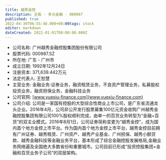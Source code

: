 ```yaml
---
title: 越秀金控
description: 主板 - 多元金融 - 000987
published: true
2022-04-30T06:55:48.000+08:00tags: stock
editor: markdown
dateCreated: 2022-01-01T00:00:00.000Z
---
```


- 公司名称: 广州越秀金融控股集团股份有限公司
- 股票代码: 000987.SZ
- 所在地: 广东 - 广州市
- 成立日期: 1992年12月24日
- 注册资本: 371,639.442万元
- 法定代表人: 王恕慧
- 主营业务: 金融业务:证券业务，融资租赁业务，不良资产管理业务，私募股权投资业务，融资担保业务，金融科技业务
- 公司官网: [www.yuexiu-finance.com](www.yuexiu-finance.com)
- 公司介绍: 公司是一家国有控股的大型综合性商业上市公司，是广东省流通龙头企业。2016年4月，公司非公开发行股票募集100亿元资金收购广州越秀金融控股集团有限公司100%股权顺利完成，由单一的百货业务转型为“金融+百货”的双主业模式。2016年8月1日，公司证券简称变更为“越秀金控”，成为国内首个地方金控上市平台。作为国内首个地方金控上市平台，越秀金控目前拥有广州证券、越秀租赁、广州资产、越秀产业基金、广州担保、越秀小额贷款、越秀金融科技等金融业务平台，基本形成了综合金融控股发展格局,金融业务网络遍及全国绝大多数省份和重要城市。公司目前已形成“投资控股集团+金融和百货业务子公司”的双层架构。


